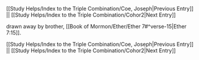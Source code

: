 [[Study Helps/Index to the Triple Combination/Coe, Joseph|Previous Entry]]  ||  [[Study Helps/Index to the Triple Combination/Cohor2|Next Entry]]

 drawn away by brother, [[Book of Mormon/Ether/Ether 7#^verse-15|Ether 7:15]].

[[Study Helps/Index to the Triple Combination/Coe, Joseph|Previous Entry]]  ||  [[Study Helps/Index to the Triple Combination/Cohor2|Next Entry]]